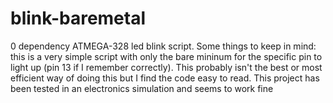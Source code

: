 # blink-baremetal
0 dependency ATMEGA-328 led blink script. Some things to keep in mind: this is a very simple script with only the bare mininum for the specific pin to light up (pin 13 if I remember correctly). This probably isn't the best or most efficient way of doing this but I find the code easy to read. This project has been tested in an electronics simulation and seems to work fine
